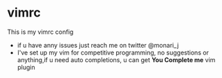 # vimrc
This is my vimrc config

- if u have anny issues just reach me on twitter @monari_j
- I've set up my vim for competitive programming, no suggestions or anything,if u need auto completions, u can get **You Complete me** vim plugin
